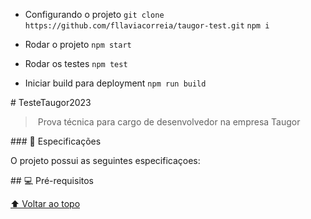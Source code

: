 - Configurando o projeto
 `git clone https://github.com/fllaviacorreia/taugor-test.git`
 `npm i`
 
 - Rodar o projeto
 `npm start`

- Rodar os testes
 `npm test`

- Iniciar build para deployment
 `npm run build`

# TesteTaugor2023 
  
 > Prova técnica para cargo de desenvolvedor na empresa Taugor 
  
 ### 📒 Especificações 
  
 O projeto possui as seguintes especificaçoes: 
 
  
 ## 💻 Pré-requisitos 
  

  
 <!-- ## 📝 Licença --> 
  
 <!-- Esse projeto está sob licença. Veja o arquivo [LICENÇA](LICENSE.md) para mais detalhes. --> 
  
 [⬆ Voltar ao topo](#nome-do-projeto)<br>
